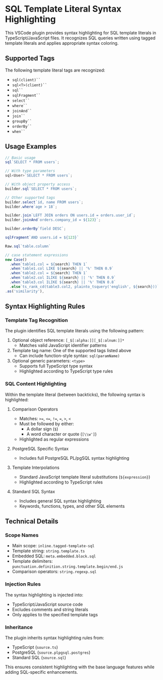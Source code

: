 # SQL Template Literal Syntax Highlighting

This VSCode plugin provides syntax highlighting for SQL template literals in TypeScript/JavaScript files. It recognizes SQL queries written using tagged template literals and applies appropriate syntax coloring.

## Supported Tags

The following template literal tags are recognized:

- ` sql(client)``  `
- ` sql<T>(client)``  `
- ` sql``  `
- ` sqlFragment``  `
- ` select``  `
- ` where``  `
- ` joinAnd``  `
- ` join``  `
- ` groupBy``  `
- ` orderBy``  `
- ` when``  `

## Usage Examples

```typescript
// Basic usage
sql`SELECT * FROM users`;

// With type parameters
sql<User>`SELECT * FROM users`;

// With object property access
builder.sql`SELECT * FROM users`;

// Other supported tags
builder.select`id, name FROM users`;
builder.where`age > 18`;

builder.join`LEFT JOIN orders ON users.id = orders.user_id`;
builder.joinAnd`orders.company_id = ${123}`;

builder.orderBy`field DESC`;

sqlFragment`AND users.id = ${123}`

Raw.sql`table.column`

// case statement expressions
new Case()
  .when`table1.col = ${search} THEN 1`
  .when`table1.col LIKE ${search} || '%' THEN 0.9`
  .when`table2.col = ${search} THEN 1`
  .when`table2.col ILIKE ${search} || '%' THEN 0.9`
  .when`table3.col ILIKE ${search} || '%' THEN 0.8`
  .else`ts_rank_cd(table3.col2, plainto_tsquery('english', ${search}))`
.as('similarity'),
```

## Syntax Highlighting Rules

### Template Tag Recognition

The plugin identifies SQL template literals using the following pattern:

1. Optional object reference: `[_$[:alpha:]][_$[:alnum:]]*`
   - Matches valid JavaScript identifier patterns
2. Template tag name: One of the supported tags listed above
   - Can include function-style syntax: `sql(paramName)`
3. Optional generic parameters: `<type>`
   - Supports full TypeScript type syntax
   - Highlighted according to TypeScript type rules

### SQL Content Highlighting

Within the template literal (between backticks), the following syntax is highlighted:

1. Comparison Operators

   - Matches: `>=`, `<=`, `!=`, `=`, `>`, `<`
   - Must be followed by either:
     - A dollar sign (`$`)
     - A word character or quote (`[\\w']`)
   - Highlighted as regular expressions

2. PostgreSQL Specific Syntax

   - Includes full PostgreSQL PL/pgSQL syntax highlighting

3. Template Interpolations

   - Standard JavaScript template literal substitutions (`${expression}`)
   - Highlighted according to TypeScript rules

4. Standard SQL Syntax
   - Includes general SQL syntax highlighting
   - Keywords, functions, types, and other SQL elements

## Technical Details

### Scope Names

- Main scope: `inline.tagged-template-sql`
- Template string: `string.template.ts`
- Embedded SQL: `meta.embedded.block.sql`
- Template delimiters: `punctuation.definition.string.template.begin/end.js`
- Comparison operators: `string.regexp.sql`

### Injection Rules

The syntax highlighting is injected into:

- TypeScript/JavaScript source code
- Excludes comments and string literals
- Only applies to the specified template tags

### Inheritance

The plugin inherits syntax highlighting rules from:

- TypeScript (`source.ts`)
- PostgreSQL (`source.plpgsql.postgres`)
- Standard SQL (`source.sql`)

This ensures consistent highlighting with the base language features while adding SQL-specific enhancements.
